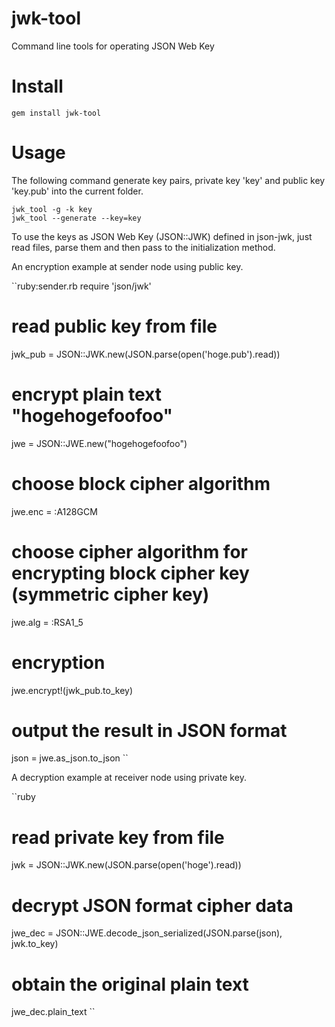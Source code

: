 # jwk-tool

Command line tools for operating JSON Web Key

# Install

    gem install jwk-tool

# Usage

The following command generate key pairs, private key 'key' and public key 'key.pub' into the current folder.

    jwk_tool -g -k key
    jwk_tool --generate --key=key

To use the keys as JSON Web Key (JSON::JWK) defined in json-jwk, just read files, parse them and then pass to the initialization method.

An encryption example at sender node using public key.

``ruby:sender.rb
require 'json/jwk'
# read public key from file
jwk_pub = JSON::JWK.new(JSON.parse(open('hoge.pub').read))
# encrypt plain text "hogehogefoofoo"
jwe = JSON::JWE.new("hogehogefoofoo")
# choose block cipher algorithm
jwe.enc = :A128GCM
# choose cipher algorithm for encrypting block cipher key (symmetric cipher key)
jwe.alg = :RSA1_5
# encryption
jwe.encrypt!(jwk_pub.to_key)
# output the result in JSON format
json = jwe.as_json.to_json
``

A decryption example at receiver node using private key.

``ruby
# read private key from file
jwk = JSON::JWK.new(JSON.parse(open('hoge').read))
# decrypt JSON format cipher data
jwe_dec = JSON::JWE.decode_json_serialized(JSON.parse(json), jwk.to_key)
# obtain the original plain text
jwe_dec.plain_text
``
